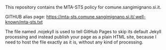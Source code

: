 This repository contains the MTA-STS policy for comune.sangimignano.si.it.

GITHUB alias page: https://mta-sts.comune.sangimignano.si.it/.well-known/mta-sts.txt

The file named .nojekyll is used to tell GitHub Pages to skip its default Jekyll processing and instead publish your page as a plain HTML site, because I need to host the file exactly as it is, without any kind of processing.



